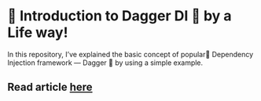 # 🔪 Introduction to Dagger DI 💉 by a Life way!
In this repository, I’ve explained the basic concept of popular💉 Dependency Injection framework — Dagger 🔪 by using a simple example.

## Read article [here](https://medium.com/mindorks/introduction-to-dagger-di-by-a-life-way-d34f62540329)
